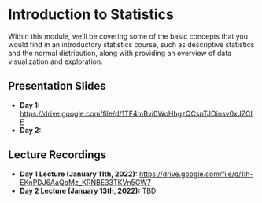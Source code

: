 # Introduction to Statistics
Within this module, we'll be covering some of the basic concepts that you would find in an introductory statistics course, such as descriptive statistics and the normal distribution, along with providing an overview of data visualization and exploration.

## Presentation Slides
* **Day 1:** https://drive.google.com/file/d/1TF4mBvi0WoHhgzQCspTJOinsv0xJZCIE
* **Day 2:** 

## Lecture Recordings

* **Day 1 Lecture (January 11th, 2022):** https://drive.google.com/file/d/1Ih-EKnPDJ6AaQbMz_KRNBE33TKVn5GW7
* **Day 2 Lecture (January 13th, 2022):** TBD
